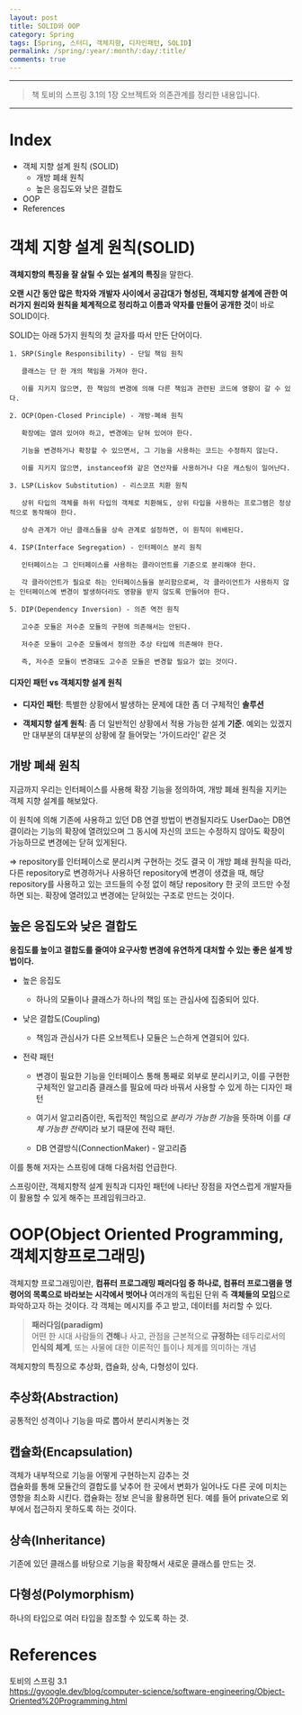 ```yaml
---
layout: post
title: SOLID와 OOP
category: Spring
tags: [Spring, 스터디, 객체지향, 디자인패턴, SOLID]
permalink: /spring/:year/:month/:day/:title/
comments: true
---
```


---

> 책 토비의 스프링 3.1의 1장 오브젝트와 의존관계를 정리한 내용입니다.

---

# Index

- 객체 지향 설계 원칙 (SOLID)
  - 개방 폐쇄 원칙
  - 높은 응집도와 낮은 결합도
- OOP
- References

# 객체 지향 설계 원칙(SOLID)

**객체지향의 특징을 잘 살릴 수 있는 설계의 특징**을 말한다.

**오랜 시간 동안 많은 학자와 개발자 사이에서 공감대가 형성된, 객체지향 설계에 관한 여러가지 원리와 원칙을 체계적으로 정리하고 이름과 약자를 만들어 공개한 것**이 바로 SOLID이다.

SOLID는 아래 5가지 원칙의 첫 글자를 따서 만든 단어이다.

```
1. SRP(Single Responsibility) - 단일 책임 원칙

   클래스는 단 한 개의 책임을 가져야 한다.

   이를 지키지 않으면, 한 책임의 변경에 의해 다른 책임과 관련된 코드에 영향이 갈 수 있다.

2. OCP(Open-Closed Principle) - 개방-폐쇄 원칙

   확장에는 열려 있어야 하고, 변경에는 닫혀 있어야 한다.

   기능을 변경하거나 확장할 수 있으면서, 그 기능을 사용하는 코드는 수정하지 않는다.

   이를 지키지 않으면, instanceof와 같은 연산자를 사용하거나 다운 캐스팅이 일어난다.

3. LSP(Liskov Substitution) - 리스코프 치환 원칙

   상위 타입의 객체를 하위 타입의 객체로 치환해도, 상위 타입을 사용하는 프로그램은 정상적으로 동작해야 한다.

   상속 관계가 아닌 클래스들을 상속 관계로 설정하면, 이 원칙이 위배된다.

4. ISP(Interface Segregation) - 인터페이스 분리 원칙

   인터페이스는 그 인터페이스를 사용하는 클라이언트를 기준으로 분리해야 한다.

   각 클라이언트가 필요로 하는 인터페이스들을 분리함으로써, 각 클라이언트가 사용하지 않는 인터페이스에 변경이 발생하더라도 영향을 받지 않도록 만들어야 한다.

5. DIP(Dependency Inversion) - 의존 역전 원칙

   고수준 모듈은 저수준 모듈의 구현에 의존해서는 안된다.

   저수준 모듈이 고수준 모듈에서 정의한 추상 타입에 의존해야 한다.

   즉, 저수준 모듈이 변경돼도 고수준 모듈은 변경할 필요가 없는 것이다.
```

#### 디자인 패턴 vs 객체지향 설계 원칙

- **디자인 패턴**: 특별한 상황에서 발생하는 문제에 대한 좀 더 구체적인 **솔루션**

- **객체지향 설계 원칙**: 좀 더 일반적인 상황에서 적용 가능한 설계 **기준**. 예외는 있겠지만 대부분의 대부분의 상황에 잘 들어맞는 '가이드라인' 같은 것

## 개방 폐쇄 원칙

지금까지 우리는 인터페이스를 사용해 확장 기능을 정의하여, 개방 폐쇄 원칙을 지키는 객체 지향 설계를 해보았다.<br>

이 원칙에 의해 기존에 사용하고 있던 DB 연결 방법이 변경될지라도 UserDao는 DB연결이라는 기능의 확장에 열려있으며 그 동시에 자신의 코드는 수정하지 않아도 확장이 가능하므로 변경에는 닫혀 있게된다.

=> repository를 인터페이스로 분리시켜 구현하는 것도 결국 이 개방 폐쇄 원칙을 따라, 다른 repository로 변경하거나 사용하던 repository에 변경이 생겼을 때, 해당 repository를 사용하고 있는 코드들의 수정 없이 해당 repository 한 곳의 코드만 수정하면 되는. 확장에 열려있고 변경에는 닫혀있는 구조로 만드는 것이다.

## 높은 응집도와 낮은 결합도

**응집도를 높이고 결합도를 줄여야 요구사항 변경에 유연하게 대처할 수 있는 좋은 설계 방법이다.**

- 높은 응집도

  - 하나의 모듈이나 클래스가 하나의 책임 또는 관심사에 집중되어 있다.

- 낮은 결합도(Coupling)

  - 책임과 관심사가 다른 오브젝트나 모듈은 느슨하게 연결되어 있다.

- 전략 패턴

  - 변경이 필요한 기능을 인터페이스 통해 통째로 외부로 분리시키고, 이를 구현한 구체적인 알고리즘 클래스를 필요에 따라 바꿔서 사용할 수 있게 하는 디자인 패턴

  - 여기서 알고리즘이란, 독립적인 책임으로 *분리가 가능한 기능*을 뜻하며 이를 *대체 가능한 전략*이라 보기 때문에 전략 패턴.

  - DB 연결방식(ConnectionMaker) - 알고리즘

이를 통해 저자는 스프링에 대해 다음처럼 언급한다.

스프링이란, 객체지향적 설계 원칙과 디자인 패턴에 나타난 장점을 자연스럽게 개발자들이 활용할 수 있게 해주는 프레임워크라고.

# OOP(Object Oriented Programming, 객체지향프로그래밍)

객체지향 프로그래밍이란, **컴퓨터 프로그래밍 패러다임 중 하나로, 컴퓨터 프로그램을 명령어의 목록으로 바라보는 시각에서 벗어나** 여러개의 독립된 단위 즉 **객체들의 모임**으로 파악하고자 하는 것이다. 각 객체는 메시지를 주고 받고, 데이터를 처리할 수 있다.

> **패러다임(paradigm)**<br>
> 어떤 한 시대 사람들의 **견해**나 사고, 관점을 근본적으로 **규정하는** 테두리로서의 **인식의 체계**, 또는 사물에 대한 이론적인 틀이나 체계를 의미하는 개념

객체지향의 특징으로 추상화, 캡슐화, 상속, 다형성이 있다.

## 추상화(Abstraction)

공통적인 성격이나 기능을 따로 뽑아서 분리시켜놓는 것

## 캡슐화(Encapsulation)

객체가 내부적으로 기능을 어떻게 구현하는지 감추는 것 <br>
캡슐화를 통해 모듈간의 결합도를 낮추어 한 곳에서 변화가 일어나도 다른 곳에 미치는 영향을 최소화 시킨다. 캡슐화는 정보 은닉을 활용하면 된다. 예를 들어 private으로 외부에서 접근하지 못하도록 하는 것이다.

## 상속(Inheritance)

기존에 있던 클래스를 바탕으로 기능을 확장해서 새로운 클래스를 만드는 것.

## 다형성(Polymorphism)

하나의 타입으로 여러 타입을 참조할 수 있도록 하는 것.

# References

토비의 스프링 3.1<br>
https://gyoogle.dev/blog/computer-science/software-engineering/Object-Oriented%20Programming.html
